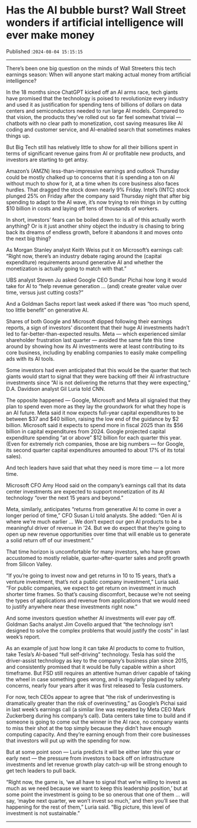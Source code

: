 # Has the AI bubble burst? Wall Street wonders if artificial intelligence will ever make money

Published :`2024-08-04 15:15:15`

---

There’s been one big question on the minds of Wall Streeters this tech earnings season: When will anyone start making actual money from artificial intelligence?

In the 18 months since ChatGPT kicked off an AI arms race, tech giants have promised that the technology is poised to revolutionize every industry and used it as justification for spending tens of billions of dollars on data centers and semiconductors needed to run large AI models. Compared to that vision, the products they’ve rolled out so far feel somewhat trivial — chatbots with no clear path to monetization, cost saving measures like AI coding and customer service, and AI-enabled search that sometimes makes things up.

But Big Tech still has relatively little to show for all their billions spent in terms of significant revenue gains from AI or profitable new products, and investors are starting to get antsy.

Amazon’s (AMZN) less-than-impressive earnings and outlook Thursday could be mostly chalked up to concerns that it is spending a ton on AI without much to show for it, at a time when its core business also faces hurdles. That dragged the stock down nearly 9% Friday. Intel’s (INTC) stock plunged 25% on Friday after the company said Thursday night that after big spending to adapt to the AI wave, it’s now trying to rein things in by cutting $10 billion in costs and laying off tens of thousands of workers.

In short, investors’ fears can be boiled down to: is all of this actually worth anything? Or is it just another shiny object the industry is chasing to bring back its dreams of endless growth, before it abandons it and moves onto the next big thing?

As Morgan Stanley analyst Keith Weiss put it on Microsoft’s earnings call: “Right now, there’s an industry debate raging around the (capital expenditure) requirements around generative AI and whether the monetization is actually going to match with that.”

UBS analyst Steven Ju asked Google CEO Sundar Pichai﻿ how long it would take for AI to “help revenue generation … (and) create greater value over time, versus just cutting costs?”

And a Goldman Sachs report last week asked if there was “too much spend, too little benefit” on generative AI.

Shares of both Google and Microsoft dipped following their earnings reports, a sign of investors’ discontent that their huge AI investments hadn’t led to far-better-than-expected results. Meta — which experienced similar shareholder frustration last quarter — avoided the same fate this time around by showing how its AI investments were at least contributing to its core business, including by enabling companies to easily make compelling ads with its AI tools.

Some investors had even anticipated that this would be the quarter that tech giants would start to signal that they were backing off their AI infrastructure investments since “AI is not delivering the returns that they were expecting,” D.A. Davidson analyst Gil Luria told CNN.

The opposite happened — Google, Microsoft and Meta all signaled that they plan to spend even more as they lay the groundwork for what they hope is an AI future. Meta said it now expects full-year capital expenditures to be between $37 and $40 billion, raising the low end of the guidance by $2 billion. Microsoft said it expects to spend more in fiscal 2025 than its $56 billion in capital expenditures from 2024. Google projected capital expenditure spending “at or above” $12 billion for each quarter this year. (Even for extremely rich companies, those are big numbers — for Google, its second quarter capital expenditures amounted to about 17% of its total sales).

And tech leaders have said that what they need is more time — a lot more time.

Microsoft CFO Amy Hood said on the company’s earnings call that its data center investments are expected to support monetization of its AI technology “over the next 15 years and beyond.”

Meta, similarly, anticipates “returns from generative AI to come in over a longer period of time,” CFO Susan Li told analysts. She added: “Gen AI is where we’re much earlier … We don’t expect our gen AI products to be a meaningful driver of revenue in ’24. But we do expect that they’re going to open up new revenue opportunities over time that will enable us to generate a solid return off of our investment.”

That time horizon is uncomfortable for many investors, who have grown accustomed to mostly reliable, quarter-after-quarter sales and profit growth from Silicon Valley.

“If you’re going to invest now and get returns in 10 to 15 years, that’s a venture investment, that’s not a public company investment,” Luria said. “For public companies, we expect to get return on investment in much shorter time frames. So that’s causing discomfort, because we’re not seeing the types of applications and revenue from applications that we would need to justify anywhere near these investments right now.”

And some investors question whether AI investments will ever pay off. Goldman Sachs analyst Jim Covello argued that “the technology isn’t designed to solve the complex problems that would justify the costs” in last week’s report.

As an example of just how long it can take AI products to come to fruition, take Tesla’s AI-based “full self-driving” technology. Tesla has sold the driver-assist technology as key to the company’s business plan since 2015, and consistently promised that it would be fully capable within a short timeframe. But FSD still requires an attentive human driver capable of taking the wheel in case something goes wrong, and is regularly plagued by safety concerns, nearly four years after it was first released to Tesla customers.

For now, tech CEOs appear to agree that “the risk of underinvesting is dramatically greater than the risk of overinvesting,” as Google’s Pichai said in last week’s earnings call (a similar line was repeated by Meta CEO Mark Zuckerberg during his company’s call). Data centers take time to build and if someone is going to come out the winner in the AI race, no company wants to miss their shot at the top simply because they didn’t have enough computing capacity. And they’re earning enough from their core businesses that investors will put up with the spending for now.

But at some point soon — Luria predicts it will be either later this year or early next — the pressure from investors to back off on infrastructure investments and let revenue growth play catch-up will be strong enough to get tech leaders to pull back.

“Right now, the game is, ‘we all have to signal that we’re willing to invest as much as we need because we want to keep this leadership position,’ but at some point the investment is going to be so onerous that one of them … will say, ‘maybe next quarter, we won’t invest so much,’ and then you’ll see that happening for the rest of them,” Luria said. “Big picture, this level of investment is not sustainable.”

---

